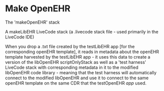 # Make OpenEHR
The 'makeOpenEHR' stack

A makeLibEHR LiveCode stack (a .livecode stack file - used primarily in the LiveCode IDE)

When you drop a .txt file created by the testLibEHR app [for the corresponding openEHR template], it reads in metadata about the openEHR template harvested by the testLibEHR app - it uses this data to create a version of the libOpenEHR scriptOnlyStack as well as a 'test harness' LiveCode stack with corresponding metadata in it to the modified libOpenEHR code library - meaning that the test harness will automatically connect to the modified libOpenEHR and use it to connect to the same openEHR template on the same CDR that the testOpenEHR _app_ used.

